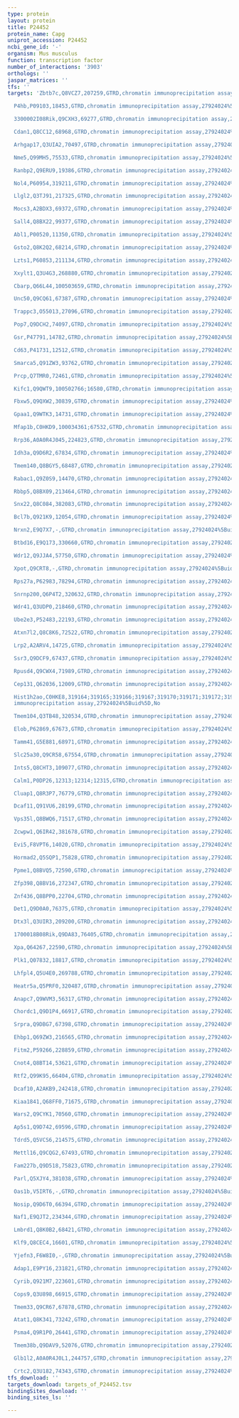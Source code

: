 ```yaml
---
type: protein
layout: protein
title: P24452
protein_name: Capg
uniprot_accession: P24452
ncbi_gene_id: '-'
organism: Mus musculus
function: transcription factor
number_of_interactions: '3903'
orthologs: ''
jaspar_matrices: ''
tfs: ''
targets: 'Zbtb7c,Q8VCZ7,207259,GTRD,chromatin immunoprecipitation assay,27924024%5Buid%5D,No

  P4hb,P09103,18453,GTRD,chromatin immunoprecipitation assay,27924024%5Buid%5D,No

  3300002I08Rik,Q9CXH3,69277,GTRD,chromatin immunoprecipitation assay,27924024%5Buid%5D,No

  Cdan1,Q8CC12,68968,GTRD,chromatin immunoprecipitation assay,27924024%5Buid%5D,No

  Arhgap17,Q3UIA2,70497,GTRD,chromatin immunoprecipitation assay,27924024%5Buid%5D,No

  Nme5,Q99MH5,75533,GTRD,chromatin immunoprecipitation assay,27924024%5Buid%5D,No

  Ranbp2,Q9ERU9,19386,GTRD,chromatin immunoprecipitation assay,27924024%5Buid%5D,No

  Nol4,P60954,319211,GTRD,chromatin immunoprecipitation assay,27924024%5Buid%5D,No

  Llgl2,Q3TJ91,217325,GTRD,chromatin immunoprecipitation assay,27924024%5Buid%5D,No

  Mocs3,A2BDX3,69372,GTRD,chromatin immunoprecipitation assay,27924024%5Buid%5D,No

  Sall4,Q8BX22,99377,GTRD,chromatin immunoprecipitation assay,27924024%5Buid%5D,No

  Abl1,P00520,11350,GTRD,chromatin immunoprecipitation assay,27924024%5Buid%5D,No

  Gsto2,Q8K2Q2,68214,GTRD,chromatin immunoprecipitation assay,27924024%5Buid%5D,No

  Lzts1,P60853,211134,GTRD,chromatin immunoprecipitation assay,27924024%5Buid%5D,No

  Xxylt1,Q3U4G3,268880,GTRD,chromatin immunoprecipitation assay,27924024%5Buid%5D,No

  Cbarp,Q66L44,100503659,GTRD,chromatin immunoprecipitation assay,27924024%5Buid%5D,No

  Unc50,Q9CQ61,67387,GTRD,chromatin immunoprecipitation assay,27924024%5Buid%5D,No

  Trappc3,O55013,27096,GTRD,chromatin immunoprecipitation assay,27924024%5Buid%5D,No

  Pop7,Q9DCH2,74097,GTRD,chromatin immunoprecipitation assay,27924024%5Buid%5D,No

  Gsr,P47791,14782,GTRD,chromatin immunoprecipitation assay,27924024%5Buid%5D,No

  Cd63,P41731,12512,GTRD,chromatin immunoprecipitation assay,27924024%5Buid%5D,No

  Smarca5,Q91ZW3,93762,GTRD,chromatin immunoprecipitation assay,27924024%5Buid%5D,No

  Prcp,Q7TMR0,72461,GTRD,chromatin immunoprecipitation assay,27924024%5Buid%5D,No

  Kifc1,Q9QWT9,100502766;16580,GTRD,chromatin immunoprecipitation assay,27924024%5Buid%5D,No

  Fbxw5,Q9QXW2,30839,GTRD,chromatin immunoprecipitation assay,27924024%5Buid%5D,No

  Gpaa1,Q9WTK3,14731,GTRD,chromatin immunoprecipitation assay,27924024%5Buid%5D,No

  Mfap1b,C0HKD9,100034361;67532,GTRD,chromatin immunoprecipitation assay,27924024%5Buid%5D,No

  Rrp36,A0A0R4J045,224823,GTRD,chromatin immunoprecipitation assay,27924024%5Buid%5D,No

  Idh3a,Q9D6R2,67834,GTRD,chromatin immunoprecipitation assay,27924024%5Buid%5D,No

  Tmem140,Q8BGY5,68487,GTRD,chromatin immunoprecipitation assay,27924024%5Buid%5D,No

  Rabac1,Q9Z0S9,14470,GTRD,chromatin immunoprecipitation assay,27924024%5Buid%5D,No

  Rbbp5,Q8BX09,213464,GTRD,chromatin immunoprecipitation assay,27924024%5Buid%5D,No

  Snx22,Q8C084,382083,GTRD,chromatin immunoprecipitation assay,27924024%5Buid%5D,No

  Bcl7b,Q921K9,12054,GTRD,chromatin immunoprecipitation assay,27924024%5Buid%5D,No

  Nrxn2,E9Q7X7,-,GTRD,chromatin immunoprecipitation assay,27924024%5Buid%5D,No

  Btbd16,E9Q173,330660,GTRD,chromatin immunoprecipitation assay,27924024%5Buid%5D,No

  Wdr12,Q9JJA4,57750,GTRD,chromatin immunoprecipitation assay,27924024%5Buid%5D,No

  Xpot,Q9CRT8,-,GTRD,chromatin immunoprecipitation assay,27924024%5Buid%5D,No

  Rps27a,P62983,78294,GTRD,chromatin immunoprecipitation assay,27924024%5Buid%5D,No

  Snrnp200,Q6P4T2,320632,GTRD,chromatin immunoprecipitation assay,27924024%5Buid%5D,No

  Wdr41,Q3UDP0,218460,GTRD,chromatin immunoprecipitation assay,27924024%5Buid%5D,No

  Ube2e3,P52483,22193,GTRD,chromatin immunoprecipitation assay,27924024%5Buid%5D,No

  Atxn7l2,Q8C8K6,72522,GTRD,chromatin immunoprecipitation assay,27924024%5Buid%5D,No

  Lrp2,A2ARV4,14725,GTRD,chromatin immunoprecipitation assay,27924024%5Buid%5D,No

  Ssr3,Q9DCF9,67437,GTRD,chromatin immunoprecipitation assay,27924024%5Buid%5D,No

  Rpusd4,Q9CWX4,71989,GTRD,chromatin immunoprecipitation assay,27924024%5Buid%5D,No

  Cep131,Q62036,12009,GTRD,chromatin immunoprecipitation assay,27924024%5Buid%5D,No

  Hist1h2ao,C0HKE8,319164;319165;319166;319167;319170;319171;319172;319191;665433,GTRD,chromatin
  immunoprecipitation assay,27924024%5Buid%5D,No

  Tmem104,Q3TB48,320534,GTRD,chromatin immunoprecipitation assay,27924024%5Buid%5D,No

  Elob,P62869,67673,GTRD,chromatin immunoprecipitation assay,27924024%5Buid%5D,No

  Tamm41,G5E881,68971,GTRD,chromatin immunoprecipitation assay,27924024%5Buid%5D,No

  Slc25a30,Q9CR58,67554,GTRD,chromatin immunoprecipitation assay,27924024%5Buid%5D,No

  Ints5,Q8CHT3,109077,GTRD,chromatin immunoprecipitation assay,27924024%5Buid%5D,No

  Calm1,P0DP26,12313;12314;12315,GTRD,chromatin immunoprecipitation assay,27924024%5Buid%5D,No

  Cluap1,Q8R3P7,76779,GTRD,chromatin immunoprecipitation assay,27924024%5Buid%5D,No

  Dcaf11,Q91VU6,28199,GTRD,chromatin immunoprecipitation assay,27924024%5Buid%5D,No

  Vps35l,Q8BWQ6,71517,GTRD,chromatin immunoprecipitation assay,27924024%5Buid%5D,No

  Zcwpw1,Q6IR42,381678,GTRD,chromatin immunoprecipitation assay,27924024%5Buid%5D,No

  Evi5,F8VPT6,14020,GTRD,chromatin immunoprecipitation assay,27924024%5Buid%5D,No

  Hormad2,Q5SQP1,75828,GTRD,chromatin immunoprecipitation assay,27924024%5Buid%5D,No

  Ppme1,Q8BVQ5,72590,GTRD,chromatin immunoprecipitation assay,27924024%5Buid%5D,No

  Zfp398,Q8BV16,272347,GTRD,chromatin immunoprecipitation assay,27924024%5Buid%5D,No

  Znf436,Q8BPP0,22704,GTRD,chromatin immunoprecipitation assay,27924024%5Buid%5D,No

  Det1,Q9D0A0,76375,GTRD,chromatin immunoprecipitation assay,27924024%5Buid%5D,No

  Dtx3l,Q3UIR3,209200,GTRD,chromatin immunoprecipitation assay,27924024%5Buid%5D,No

  1700018B08Rik,Q9DA83,76405,GTRD,chromatin immunoprecipitation assay,27924024%5Buid%5D,No

  Xpa,Q64267,22590,GTRD,chromatin immunoprecipitation assay,27924024%5Buid%5D,No

  Plk1,Q07832,18817,GTRD,chromatin immunoprecipitation assay,27924024%5Buid%5D,No

  Lhfpl4,Q5U4E0,269788,GTRD,chromatin immunoprecipitation assay,27924024%5Buid%5D,No

  Heatr5a,Q5PRF0,320487,GTRD,chromatin immunoprecipitation assay,27924024%5Buid%5D,No

  Anapc7,Q9WVM3,56317,GTRD,chromatin immunoprecipitation assay,27924024%5Buid%5D,No

  Chordc1,Q9D1P4,66917,GTRD,chromatin immunoprecipitation assay,27924024%5Buid%5D,No

  Srpra,Q9DBG7,67398,GTRD,chromatin immunoprecipitation assay,27924024%5Buid%5D,No

  Ehbp1,Q69ZW3,216565,GTRD,chromatin immunoprecipitation assay,27924024%5Buid%5D,No

  Fitm2,P59266,228859,GTRD,chromatin immunoprecipitation assay,27924024%5Buid%5D,No

  Cnot4,Q8BT14,53621,GTRD,chromatin immunoprecipitation assay,27924024%5Buid%5D,No

  Rtf2,Q99K95,66404,GTRD,chromatin immunoprecipitation assay,27924024%5Buid%5D,No

  Dcaf10,A2AKB9,242418,GTRD,chromatin immunoprecipitation assay,27924024%5Buid%5D,No

  Kiaa1841,Q68FF0,71675,GTRD,chromatin immunoprecipitation assay,27924024%5Buid%5D,No

  Wars2,Q9CYK1,70560,GTRD,chromatin immunoprecipitation assay,27924024%5Buid%5D,No

  Ap5s1,Q9D742,69596,GTRD,chromatin immunoprecipitation assay,27924024%5Buid%5D,No

  Tdrd5,Q5VCS6,214575,GTRD,chromatin immunoprecipitation assay,27924024%5Buid%5D,No

  Mettl16,Q9CQG2,67493,GTRD,chromatin immunoprecipitation assay,27924024%5Buid%5D,No

  Fam227b,Q9D518,75823,GTRD,chromatin immunoprecipitation assay,27924024%5Buid%5D,No

  Parl,Q5XJY4,381038,GTRD,chromatin immunoprecipitation assay,27924024%5Buid%5D,No

  Oas1b,V5IRT6,-,GTRD,chromatin immunoprecipitation assay,27924024%5Buid%5D,No

  Nosip,Q9D6T0,66394,GTRD,chromatin immunoprecipitation assay,27924024%5Buid%5D,No

  Naf1,E9QJT2,234344,GTRD,chromatin immunoprecipitation assay,27924024%5Buid%5D,No

  Lmbrd1,Q8K0B2,68421,GTRD,chromatin immunoprecipitation assay,27924024%5Buid%5D,No

  Klf9,Q8CEC4,16601,GTRD,chromatin immunoprecipitation assay,27924024%5Buid%5D,No

  Yjefn3,F6W8I0,-,GTRD,chromatin immunoprecipitation assay,27924024%5Buid%5D,No

  Adap1,E9PY16,231821,GTRD,chromatin immunoprecipitation assay,27924024%5Buid%5D,No

  Cyrib,Q921M7,223601,GTRD,chromatin immunoprecipitation assay,27924024%5Buid%5D,No

  Cops9,Q3U898,66915,GTRD,chromatin immunoprecipitation assay,27924024%5Buid%5D,No

  Tmem33,Q9CR67,67878,GTRD,chromatin immunoprecipitation assay,27924024%5Buid%5D,No

  Atat1,Q8K341,73242,GTRD,chromatin immunoprecipitation assay,27924024%5Buid%5D,No

  Psma4,Q9R1P0,26441,GTRD,chromatin immunoprecipitation assay,27924024%5Buid%5D,No

  Tmem38b,Q9DAV9,52076,GTRD,chromatin immunoprecipitation assay,27924024%5Buid%5D,No

  Glb1l2,A0A0R4J0L1,244757,GTRD,chromatin immunoprecipitation assay,27924024%5Buid%5D,No

  Crtc2,Q3U182,74343,GTRD,chromatin immunoprecipitation assay,27924024%5Buid%5D,No'
tfs_download: ''
targets_download: targets_of_P24452.tsv
bindingSites_download: ''
binding_sites_ls: ''

---
```

